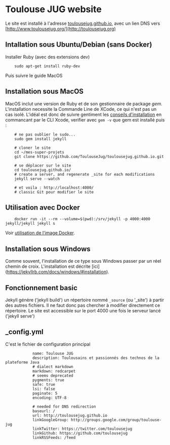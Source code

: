 Toulouse JUG website
=====================

Le site est installé à l'adresse [toulousejug.github.io](http://toulousejug.github.io), avec un lien DNS vers [http://www.toulousejug.org/](http://toulousejug.org)


Intallation sous Ubuntu/Debian (sans Docker)
---

Installer Ruby (avec des extensions dev)

        sudo apt-get install ruby-dev
        
Puis suivre le guide MacOS

Installation sous MacOS
---

MacOS inclut une version de Ruby et de son gestionnaire de package *gem*. L'installation necessite la Commande Line de XCode, ce qui n'est pas un cas isolé.
L'idéal est donc de suivre gentiment les [conseils d'installation](http://jekyllrb.com/docs/installation/) en commancant par le CLI Xcode, verifier avec `gem -v` que gem est installé puis :

        # ne pas oublier le sudo...
        sudo gem install jekyll

        # cloner le site
        cd ~/mes-super-projets
        git clone https://github.com/ToulouseJug/toulousejug.github.io.git

        # se déplacer sur le site
        cd toulousejug.github.io/
        # create a server, and regenerate _site for each modifications
        jekyll serve --watch

        # et voila : http://localhost:4000/
        # classic Git pour modifier le site

Utilisation avec Docker
-----

        docker run -it --rm --volume=$(pwd):/srv/jekyll -p 4000:4000 jekyll/jekyll jekyll s

Voir [utilisation de l'image Docker](https://github.com/jekyll/docker).

Installation sous Windows
---

Comme souvent, l'installation de ce type sous Windows passer par un réel chemin de croix. 
L'installation est décrite [ici] (https://jekyllrb.com/docs/windows/#installation).


Fonctionnement basic
-----

Jekyll génère ('jekyll build') un répertoire nommé `_source` (ou '_site') à partir des autres fichiers. Il ne faut donc pas chercher à modifier directement ce répertoire.
Le site est accessible sur le port 4000 une fois le serveur lancé ('jekyll serve')


_config.yml
----

C'est le fichier de configuration principal


                name: Toulouse JUG
                description: Toulousains et passionnés des technos de la plateforme Java
                # dialect markdown
                markdown: redcarpet
                # seems deprecated
                pygments: true
                safe: true
                lsi: false
                paginate: 5
                encoding: UTF-8

                # needed for DNS redirection
                baseurl: /
                url: http://toulousejug.github.io
                linkGoogleGroup: http://groups.google.com/group/toulouse-jug
                linkTwitter: https://twitter.com/toulousejug
                linkGithub: https://github.com/toulousejug
                linkRSSFeeds: /feed
